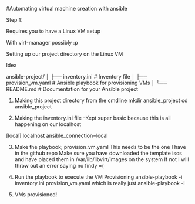 #Automating virtual machine creation with ansible

Step 1:

Requires you to have a Linux VM setup 

With virt-manager possibly :p

Setting up our project directory on the Linux VM

Idea

ansible-project/
│
├── inventory.ini               # Inventory file
│
├── provision_vm.yaml            # Ansible playbook for provisioning VMs
│
└── README.md                   # Documentation for your Ansible project

1. Making this project directory from the cmdline
mkdir ansible_project
cd ansible_project

2. Making the inventory.ini file
    -Kept super basic because this is all happening on our localhost

[local]
localhost ansible_connection=local

3. Make the playbook; provision_vm.yaml
    This needs to be the one I have in the github repo
    Make sure you have downloaded the template isos and have placed them in /var/lib/libvirt/images on the system
        If not I will throw out an error saying no findy =(

4. Run the playbook to execute the VM Provisioning
ansible-playbook -i inventory.ini provision_vm.yaml
which is really just 
ansible-playbook -i <inventory file name> <playbook file name>

5. VMs provisioned! 